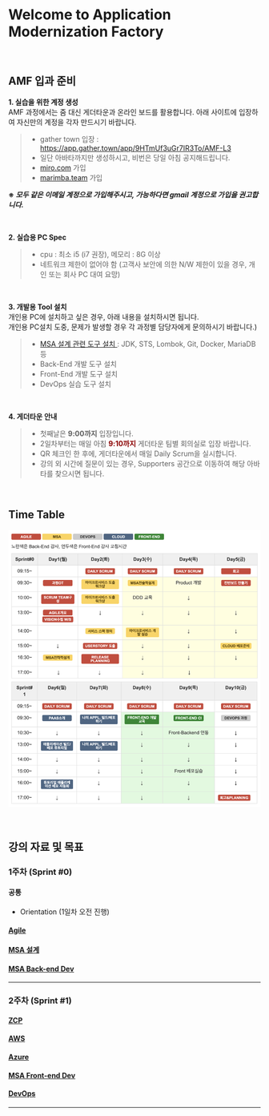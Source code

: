 # Welcome to Application Modernization Factory

<br>

## AMF 입과 준비

**1. 실습을 위한 계정 생성**   
AMF 과정에서는 줌 대신 게더타운과 온라인 보드를 활용합니다.
아래 사이트에 입장하여 자신만의 계정을 각자 만드시기 바랍니다.

> - gather town 입장 : https://app.gather.town/app/9HTmUf3uGr7IR3To/AMF-L3
>  - 일단 아바타까지만 생성하시고, 비번은 당일 아침 공지해드립니다.
> - [miro.com](https://miro.com/) 가입
> - [marimba.team](https://www.marimba.team/) 가입   

**※ _모두 같은 이메일 계정으로 가입해주시고, 가능하다면 gmail 계정으로 가입을 권고합니다._**   

<br>


**2. 실습용 PC Spec**
>  - cpu : 최소 i5 (i7 권장), 메모리 : 8G 이상
>  - 네트워크 제한이 없어야 함 (고객사 보안에 의한 N/W 제한이 있을 경우, 개인 또는 회사 PC 대여 요망)   

<br> 
   
**3. 개발용 Tool 설치**   
개인용 PC에 설치하고 싶은 경우, 아래 내용을 설치하시면 됩니다.   
개인용 PC설치 도중, 문제가 발생할 경우 각 과정별 담당자에게 문의하시기 바랍니다.)

> - [ MSA 설계 관련 도구 설치 ](./msa/MSA_install.md/) : JDK, STS, Lombok, Git, Docker, MariaDB 등
> - Back-End 개발 도구 설치
> - Front-End 개발 도구 설치
> - DevOps 실습 도구 설치 
   
<br>

**4. 게더타운 안내**
> - 첫째날은 **9:00까지** 입장입니다.
> - 2일차부터는 매일 아침  <font color="darkred">**9:10까지**</font> 게더타운 팀별 회의실로 입장 바랍니다.
> - QR 체크인 한 후에, 게더타운에서 매일 Daily Scrum을 실시합니다.
> - 강의 외 시간에 질문이 있는 경우, Supporters 공간으로 이동하여 해당 아바타를 찾으시면 됩니다.

<br>


## Time Table
![](./images/AMF-TimeTable-2022-v1.png)


<br>

## 강의 자료 및 목표

### 1주차 (Sprint #0)

#### 공통
- Orientation (1일차 오전 진행)
  
#### [ Agile ](./agile/about-agile.md/) 

#### [ MSA 설계 ](./msa/about-msa.md/) 

#### [ MSA Back-end Dev ](https://www.msaschool.io/operation/introduction/related-resource/) 

---
### 2주차 (Sprint #1)

#### [ ZCP  ](./cloud-zcp/about-zcp.md/) 

#### [ AWS  ](./cloud-aws/about-aws.md/) 

#### [ Azure  ](./cloud-azure/about-azure.md/) 

#### [ MSA Front-end Dev ](***TBD) 

#### [ DevOps  ](./devops/devops.md/) 

***




<EOF>